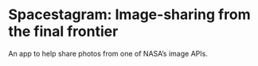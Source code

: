 # Spacestagram: Image-sharing from the final frontier

An app to help share photos from one of NASA’s image APIs.